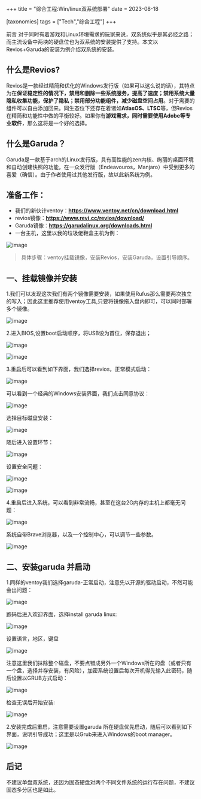 +++
title = "综合工程:Win/linux双系统部署"
date = 2023-08-18

[taxonomies]
tags = ["Tech","综合工程"]
+++


前言 对于同时有着游戏和Linux环境需求的玩家来说，双系统似乎是其必经之路；而主流设备中两块的硬盘位也为双系统的安装提供了支持。本文以Revios+Garuda的安装为例介绍双系统的安装。

<!-- more -->

## **什么是Revios?**
Revios是一款经过精简和优化的Windows发行版（如果可以这么说的话），其特点为在**保证稳定性的情况下，禁用和删除一些系统服务，提高了速度；禁用系统大量隐私收集功能，保护了隐私；禁用部分功能组件，减少磁盘空间占用**。对于需要的组件可以自由添加回来。同生态位下还存在着诸如**AtlasOS、LTSC**等，但Revios在精简和功能性中做的平衡较好。如果你有**游戏需求，同时需要使用Adobe等专业软件**，那么这将是一个好的选择。

## **什么是Garuda？**
Garuda是一款基于arch的Linux发行版，具有高性能的zen内核、绚丽的桌面环境和自动创建快照的功能，在一众发行版（Endeavouros，Manjaro）中受到更多的喜爱（确信）。由于作者使用过其他发行版，故以此新系统为例。

## 准备工作：
- 我们的新伙计ventoy：**https://www.ventoy.net/cn/download.html**
- revios镜像：**https://www.revi.cc/revios/download/**
- Garuda镜像：**https://garudalinux.org/downloads.html**
- 一台主机，这里以我的垃圾佬鞋盒主机为例：


![image](ipfs://bafybeihv6uo7qnvbv2slhb3qygxlddnehczk2bse37wr4syy7h35ve75de)


> 具体步骤：ventoy挂载镜像，安装Revios，安装Garuda，设置引导顺序。

## **一、挂载镜像并安装**
1.我们可以发现这次我们有两个镜像需要安装，如果使用Rufus那么需要两次独立的写入；因此这里推荐使用ventoy工具,只要将镜像拖入盘内即可，可以同时部署多个镜像。


![image](ipfs://bafkreiaxytflocpss32qkwpkydwvq4fells5x2obworuxmw2lx5tvgluym)

2.进入BIOS,设置boot启动顺序，将USB设为首位，保存退出；


![image](ipfs://bafybeidov4dng6xq3itissintbi4f7zfjvuka33u3vysr3ogv76kh22tf4)


![image](ipfs://bafybeifh74xbrrayjbupeg7fu637blc2i6gked2pg4ewbcbstgfgg3h4c4)

3.重启后可以看到如下界面，我们选择revios，正常模式启动：


![image](ipfs://bafybeifcdawjoiozjfr6ri2btullxq2srj4gfmdqodfawfdblzsxmonrry)


可以看到一个经典的Windows安装界面，我们点击同意协议：


![image](ipfs://bafybeifvnevd7gj5vmiv5y6xrs2ftsvmt3ff7ove4g26cvtpuk5tdj5tay)


选择目标磁盘安装：

![image](ipfs://bafybeibah4akykdcurox32zw5nlwhu4iidarzzro7fpwnyhnqtkvfxsmp4)

随后进入设置环节：


![image](ipfs://bafybeigh76azpp6bx3zsrguyyjfbymnvzjasbplwgcuaozuqd56dbhbx44)


设置安全问题：

![image](ipfs://bafybeig7wgyynrupahmipqwywtnnawfmb5w4p2pzsdoznj6traxalfuzle)

![image](ipfs://bafybeidaq4bapgzr464bxoipjlyqi2x25tov2tcxcvfmwt24dpbj6nheny)

4.重启后进入系统，可以看到非常流畅，甚至在这台2G内存的主机上都毫无问题：



![image](ipfs://bafybeibk7fg5zz57mycm3zypmt2zqxnmuxawxv5uaee6r4loeotnjnqrrq)


系统自带Brave浏览器，以及一个控制中心，可以调节一些参数。


![image](ipfs://bafybeieei3dxysb73ir7ltsitdom3x7kc66tfer7ezegrydugjfdypcqgu)

## **二、安装garuda 并启动**
1.同样的ventoy我们选择garuda-正常启动，注意先以开源的驱动启动，不然可能会出问题：


![image](ipfs://bafybeihrhernqfaii3ny2y7nyrtw6o3k5etov7p2wryi2hdli52jkttauq)


跑码后进入欢迎界面，选择install garuda linux:

![image](ipfs://bafybeiest7aa6xhojjqotso72uv27nlrn76ijbuhawlfurezbqjc2nctyu)

设置语言，地区，键盘

![image](ipfs://bafybeif4pwywebc4p3czhuxpabsmtjubnqy7zaslsy2f7h4mky5tpzjsqm)


注意这里我们抹除整个磁盘，不要点错成另外一个Windows所在的盘（或者只有一个盘，选择并存安装，有风险），加密系统设置后每次开机得先输入此密码，随后设置以GRUB方式启动：

![image](ipfs://bafybeiexcsvci6cj5kde4ex6dw2e3owg4wpldubm5kxlgspdyt2ks6366q)


检查无误后开始安装:

![image](ipfs://bafybeihq5xht3jsjn2v6o76rmtzuadznsq2dc3fw3aaepda4ipyov2vz7a)

2.安装完成后重启，注意需要设置garuda 所在硬盘优先启动，随后可以看到如下界面，说明引导成功；这里是以Grub来进入Windows的boot manager。

![image](ipfs://bafybeic465dljbcmzwyj52fpukyvvhmt2obgjihvoood5kdqqqwu3ixmza)


## **后记**

不建议单盘双系统，还因为固态硬盘对两个不同文件系统的运行存在问题，不建议固态多分区也是如此。



